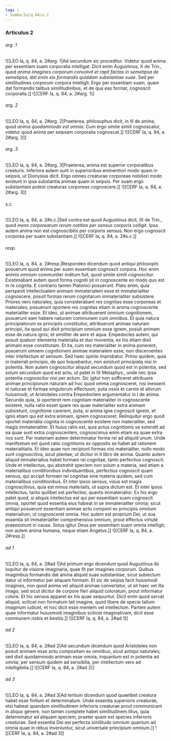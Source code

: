 ```yaml
---
tags : 
- Summa/Ia/q.84/a.2
---
```


### Articulus 2

###### arg. 1
![[LEO Ia, q. 84, a. 2#arg. 1|Ad secundum sic proceditur. Videtur quod anima per essentiam suam corporalia intelligat. Dicit enim Augustinus, X de Trin., quod *anima imagines corporum convolvit et rapit factas in semetipsa de semetipsa, dat enim eis formandis quiddam substantiae suae*. Sed per similitudines corporum corpora intelligit. Ergo per essentiam suam, quam dat formandis talibus similitudinibus, et de qua eas format, cognoscit corporalia.]]
![[CERF Ia, q. 84, a. 2#arg. 1]]

###### arg. 2
![[LEO Ia, q. 84, a. 2#arg. 2|Praeterea, philosophus dicit, in III de anima, quod *anima quodammodo est omnia*. Cum ergo simile simili cognoscatur, videtur quod anima per seipsam corporalia cognoscat.]]
![[CERF Ia, q. 84, a. 2#arg. 2]]

###### arg. 3
![[LEO Ia, q. 84, a. 2#arg. 3|Praeterea, anima est superior corporalibus creaturis. Inferiora autem sunt in superioribus eminentiori modo quam in seipsis, ut Dionysius dicit. Ergo omnes creaturae corporeae nobiliori modo existunt in ipsa substantia animae quam in seipsis. Per suam ergo substantiam potest creaturas corporeas cognoscere.]]
![[CERF Ia, q. 84, a. 2#arg. 3]]

###### s.c.
![[LEO Ia, q. 84, a. 2#s.c.|Sed contra est quod Augustinus dicit, IX de Trin., quod *mens corporearum rerum notitias per sensus corporis colligit*. Ipsa autem anima non est cognoscibilis per corporis sensus. Non ergo cognoscit corporea per suam substantiam.]]
![[CERF Ia, q. 84, a. 2#s.c.]]

###### resp.
![[LEO Ia, q. 84, a. 2#resp.|Respondeo dicendum quod antiqui philosophi posuerunt quod anima per suam essentiam cognoscit corpora. Hoc enim animis omnium communiter inditum fuit, quod simile simili cognoscitur. Existimabant autem quod forma cogniti sit in cognoscente eo modo quo est in re cognita. E contrario tamen Platonici posuerunt. Plato enim, quia perspexit intellectualem animam immaterialem esse et immaterialiter cognoscere, posuit formas rerum cognitarum immaterialiter subsistere. Priores vero naturales, quia considerabant res cognitas esse corporeas et materiales, posuerunt oportere res cognitas etiam in anima cognoscente materialiter esse. Et ideo, ut animae attribuerent omnium cognitionem, posuerunt eam habere naturam communem cum omnibus. Et quia natura principiatorum ex principiis constituitur, attribuerunt animae naturam principii, ita quod qui dixit principium omnium esse ignem, posuit animam esse de natura ignis; et similiter de aere et aqua. Empedocles autem, qui posuit quatuor elementa materialia et duo moventia, ex his etiam dixit animam esse constitutam. Et ita, cum res materialiter in anima ponerent, posuerunt omnem cognitionem animae materialem esse, non discernentes inter intellectum et sensum. Sed haec opinio improbatur. Primo quidem, quia in materiali principio, de quo loquebantur, non existunt principiata nisi in potentia. Non autem cognoscitur aliquid secundum quod est in potentia, sed solum secundum quod est actu, ut patet in IX Metaphys., unde nec ipsa potentia cognoscitur nisi per actum. Sic igitur non sufficeret attribuere animae principiorum naturam ad hoc quod omnia cognosceret, nisi inessent ei naturae et formae singulorum effectuum, puta ossis et carnis et aliorum huiusmodi; ut Aristoteles contra Empedoclem argumentatur in I de anima. Secundo quia, si oporteret rem cognitam materialiter in cognoscente existere, nulla ratio esset quare res quae materialiter extra animam subsistunt, cognitione carerent, puta, si anima igne cognoscit ignem, et ignis etiam qui est extra animam, ignem cognosceret. Relinquitur ergo quod oportet materialia cognita in cognoscente existere non materialiter, sed magis immaterialiter. Et huius ratio est, quia actus cognitionis se extendit ad ea quae sunt extra cognoscentem, cognoscimus enim etiam ea quae extra nos sunt. Per materiam autem determinatur forma rei ad aliquid unum. Unde manifestum est quod ratio cognitionis ex opposito se habet ad rationem materialitatis. Et ideo quae non recipiunt formas nisi materialiter, nullo modo sunt cognoscitiva, sicut plantae; ut dicitur in II libro de anima. Quanto autem aliquid immaterialius habet formam rei cognitae, tanto perfectius cognoscit. Unde et intellectus, qui abstrahit speciem non solum a materia, sed etiam a materialibus conditionibus individuantibus, perfectius cognoscit quam sensus, qui accipit formam rei cognitae sine materia quidem, sed cum materialibus conditionibus. Et inter ipsos sensus, visus est magis cognoscitivus, quia est minus materialis, ut supra dictum est. Et inter ipsos intellectus, tanto quilibet est perfectior, quanto immaterialior. Ex his ergo patet quod, si aliquis intellectus est qui per essentiam suam cognoscit omnia, oportet quod essentia eius habeat in se immaterialiter omnia; sicut antiqui posuerunt essentiam animae actu componi ex principiis omnium materialium, ut cognosceret omnia. Hoc autem est proprium Dei, ut sua essentia sit immaterialiter comprehensiva omnium, prout effectus virtute praeexistunt in causa. Solus igitur Deus per essentiam suam omnia intelligit; non autem anima humana, neque etiam Angelus.]]
![[CERF Ia, q. 84, a. 2#resp.]]

###### ad 1
![[LEO Ia, q. 84, a. 2#ad 1|Ad primum ergo dicendum quod Augustinus ibi loquitur de visione imaginaria, quae fit per imagines corporum. Quibus imaginibus formandis dat anima aliquid suae substantiae, sicut subiectum datur ut informetur per aliquam formam. Et sic de seipsa facit huiusmodi imagines, non quod anima vel aliquid animae convertatur, ut sit haec vel illa imago; sed sicut dicitur de corpore fieri aliquid coloratum, prout informatur colore. Et hic sensus apparet ex his quae sequuntur. Dicit enim quod servat aliquid, scilicet non formatum tali imagine, quod libere de specie talium imaginum iudicet, et hoc dicit esse mentem vel intellectum. Partem autem quae informatur huiusmodi imaginibus scilicet imaginativam, dicit esse communem nobis et bestiis.]]
![[CERF Ia, q. 84, a. 2#ad 1]]

###### ad 2
![[LEO Ia, q. 84, a. 2#ad 2|Ad secundum dicendum quod Aristoteles non posuit animam esse actu compositam ex omnibus, sicut antiqui naturales; sed dixit quodammodo animam esse omnia, inquantum est in potentia ad omnia; per sensum quidem ad sensibilia, per intellectum vero ad intelligibilia.]]
![[CERF Ia, q. 84, a. 2#ad 2]]

###### ad 3
![[LEO Ia, q. 84, a. 2#ad 3|Ad tertium dicendum quod quaelibet creatura habet esse finitum et determinatum. Unde essentia superioris creaturae, etsi habeat quandam similitudinem inferioris creaturae prout communicant in aliquo genere, non tamen complete habet similitudinem illius, quia determinatur ad aliquam speciem, praeter quam est species inferioris creaturae. Sed essentia Dei est perfecta similitudo omnium quantum ad omnia quae in rebus inveniuntur, sicut universale principium omnium.]]
![[CERF Ia, q. 84, a. 2#ad 3]]

